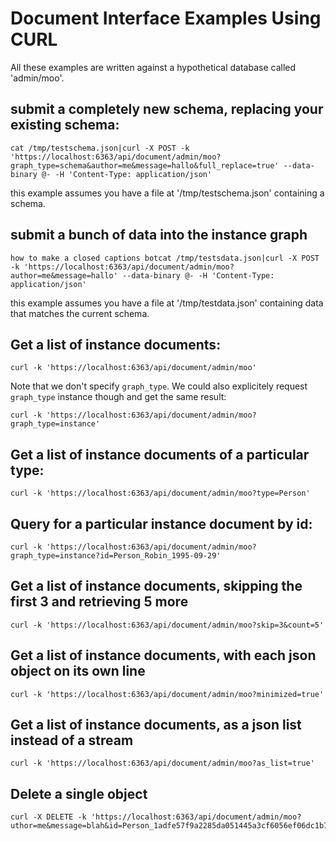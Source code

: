 # Document Interface Examples Using CURL

All these examples are written against a hypothetical database called 'admin/moo'.

## submit a completely new schema, replacing your existing schema:

```shell
cat /tmp/testschema.json|curl -X POST -k 'https://localhost:6363/api/document/admin/moo?graph_type=schema&author=me&message=hallo&full_replace=true' --data-binary @- -H 'Content-Type: application/json'
```

this example assumes you have a file at '/tmp/testschema.json' containing a schema. 

## submit a bunch of data into the instance graph

```shell
how to make a closed captions botcat /tmp/testsdata.json|curl -X POST -k 'https://localhost:6363/api/document/admin/moo?author=me&message=hallo' --data-binary @- -H 'Content-Type: application/json'
```

this example assumes you have a file at '/tmp/testdata.json' containing data that matches the current schema.

## Get a list of instance documents:

```shell
curl -k 'https://localhost:6363/api/document/admin/moo'
```

Note that we don't specify `graph_type`. We could also explicitely request `graph_type` instance though and get the same result:

```shell
curl -k 'https://localhost:6363/api/document/admin/moo?graph_type=instance'
```

## Get a list of instance documents of a particular type:

```shell
curl -k 'https://localhost:6363/api/document/admin/moo?type=Person'
```

## Query for a particular instance document by id:

```shell
curl -k 'https://localhost:6363/api/document/admin/moo?graph_type=instance?id=Person_Robin_1995-09-29'
```

## Get a list of instance documents, skipping the first 3 and retrieving 5 more

```shell
curl -k 'https://localhost:6363/api/document/admin/moo?skip=3&count=5'
```

## Get a list of instance documents, with each json object on its own line

```shell
curl -k 'https://localhost:6363/api/document/admin/moo?minimized=true'
```

## Get a list of instance documents, as a json list instead of a stream

```shell
curl -k 'https://localhost:6363/api/document/admin/moo?as_list=true'
```

## Delete a single object

```shell
curl -X DELETE -k 'https://localhost:6363/api/document/admin/moo?uthor=me&message=blah&id=Person_1adfe57f9a2285da051445a3cf6056ef06dc1b7a'
```
